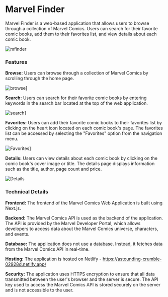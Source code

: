 <h1>Marvel Finder</h1>
Marvel Finder is a web-based application that allows users to browse through a collection of Marvel Comics. Users can search for their favorite comic books, add them to their favorites list, and view details about each comic book.

![mfinder](https://media.discordapp.net/attachments/1052654966889775215/1086686209834766456/image.png?width=1286&height=674)


<h3>Features</h3>

<strong>Browse:</strong> Users can browse through a collection of Marvel Comics by scrolling through the home page.
<br/>

![browse](https://cdn.discordapp.com/attachments/1052654966889775215/1086686042469441586/image.png)]

<strong>Search:</strong> Users can search for their favorite comic books by entering keywords in the search bar located at the top of the web application.
<br/>

![search](https://cdn.discordapp.com/attachments/1052654966889775215/1086685962802843819/image.png)]

<strong>Favorites:</strong> Users can add their favorite comic books to their favorites list by clicking on the heart icon located on each comic book's page. The favorites list can be accessed by selecting the "Favorites" option from the navigation menu.
<br/>

![Favorites](https://cdn.discordapp.com/attachments/1052654966889775215/1086686109678972968/image.png)]

<strong>Details:</strong> Users can view details about each comic book by clicking on the comic book's cover image or title. The details page displays information such as the title, author, page count and price.

![Details](https://media.discordapp.net/attachments/1052654966889775215/1086686281188261958/image.png?width=868&height=675)

<h3>Technical Details</h3>

<strong>Frontend:</strong> The frontend of the Marvel Comics Web Application is built using Next.js.

<strong>Backend:</strong> The Marvel Comics API is used as the backend of the application. The API is provided by the Marvel Developer Portal, which allows developers to access data about the Marvel Comics universe, characters, and events.

<strong>Database:</strong> The application does not use a database. Instead, it fetches data from the Marvel Comics API in real-time.

<strong>Hosting:</strong> The application is hosted on Netlify - https://astounding-crumble-02928d.netlify.app/

<strong>Security:</strong> The application uses HTTPS encryption to ensure that all data transmitted between the user's browser and the server is secure. The API key used to access the Marvel Comics API is stored securely on the server and is not accessible to the user.

